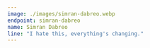 ```yaml
---
image: ./images/simran-dabreo.webp
endpoint: simran-dabreo
name: Simran Dabreo
line: "I hate this, everything's changing."
---
```


